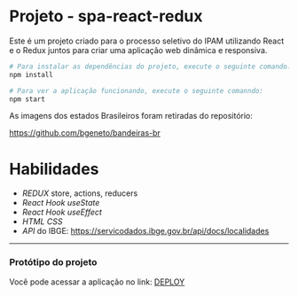 # Projeto - spa-react-redux

Este é um projeto criado para o processo seletivo do IPAM utilizando React e o Redux juntos 
para criar uma aplicação web dinâmica e responsiva.


```bash
# Para instalar as dependências do projeto, execute o seguinte comando:
npm install

# Para ver a aplicação funcionando, execute o seguinte comanndo:
npm start

```
As imagens dos estados Brasileiros foram retiradas do repositório:

https://github.com/bgeneto/bandeiras-br

# Habilidades

  - _REDUX_ store, actions, reducers
  - _React Hook useState_
  - _React Hook useEffect_
  - _HTML_ _CSS_ 
  - _API_ do IBGE: https://servicodados.ibge.gov.br/api/docs/localidades
---

### Protótipo do projeto

Você pode acessar a aplicação no link:
[DEPLOY](https://renatoft89.github.io/spa-react-redux/)